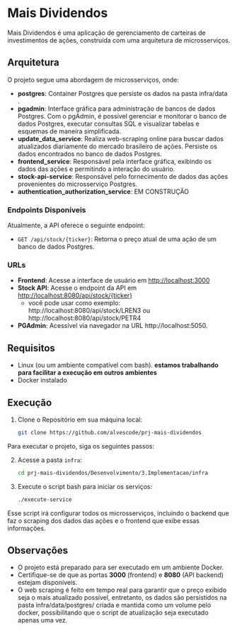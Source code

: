 # Mais Dividendos

Mais Dividendos é uma aplicação de gerenciamento de carteiras de investimentos de ações, construída com uma arquitetura de microsserviços. 

## Arquitetura

O projeto segue uma abordagem de microsserviços, onde:
- **postgres**: Container Postgres que persiste os dados na pasta infra/data .
- **pgadmin**: Interface gráfica para administração de bancos de dados Postgres. Com o pgAdmin, é possível gerenciar e monitorar o banco de dados Postgres, executar consultas SQL e visualizar tabelas e esquemas de maneira simplificada.
- **update_data_service**: Realiza web-scraping online para buscar dados atualizados diariamente do mercado brasileiro de ações. Persiste os dados encontrados no banco de dados Postgres.
- **frontend_service**: Responsável pela interface gráfica, exibindo os dados das ações e permitindo a interação do usuário.
- **stock-api-service**: Responsável pelo fornecimento de dados das ações provenientes do microsserviço Postgres.
- **authentication_authorization_service**: EM CONSTRUÇÃO

### Endpoints Disponíveis

Atualmente, a API oferece o seguinte endpoint:

- `GET /api/stock/{ticker}`: Retorna o preço atual de uma ação de um banco de dados Postgres.

### URLs

- **Frontend**: Acesse a interface de usuário em [http://localhost:3000](http://localhost:3000)
- **Stock API**: Acesse o endpoint da API em [http://localhost:8080/api/stock/{ticker}](http://localhost:8080/api/stock/{ticker}) 
    -  você pode usar como exemplo: http://localhost:8080/api/stock/LREN3 ou http://localhost:8080/api/stock/PETR4
- **PGAdmin**: Acessível via navegador na URL http://localhost:5050.

## Requisitos

- Linux (ou um ambiente compatível com bash). **estamos trabalhando para facilitar a execução em outros ambientes**  
- Docker instalado

## Execução

1. Clone o Repositório em sua máquina local:
    ```bash
    git clone https://github.com/alvescode/prj-mais-dividendos
    ```

Para executar o projeto, siga os seguintes passos:

2. Acesse a pasta `infra`:
    ```bash
    cd prj-mais-dividendos/Desenvolvimento/3.Implementacao/infra
    ```

3. Execute o script bash para iniciar os serviços:
    ```bash
    ./execute-service
    ```

Esse script irá configurar todos os microsserviços, incluindo o backend que faz o scraping dos dados das ações e o frontend que exibe essas informações.

## Observações

- O projeto está preparado para ser executado em um ambiente Docker.
- Certifique-se de que as portas **3000** (frontend) e **8080** (API backend) estejam disponíveis.
- O web scraping é feito em tempo real para garantir que o preço exibido seja o mais atualizado possível, entretanto, os dados são persistidos na pasta infra/data/postgres/ criada e mantida como um volume pelo docker, possibilitando que o script de atualização seja executado apenas uma vez.
